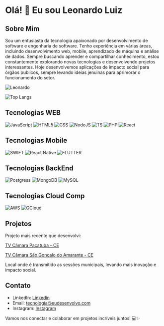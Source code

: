 # Olá! 👋 Eu sou Leonardo Luiz

## Sobre Mim
Sou um entusiasta da tecnologia apaixonado por desenvolvimento de software e engenharia de software. Tenho experiência em várias áreas, incluindo desenvolvimento web, mobile, aprendizado de máquina e análise de dados. Sempre buscando aprender e compartilhar conhecimento, estou constantemente explorando novas tecnologias e desenvolvendo projetos interessantes. 
Hoje desenvolvemos aplicações de impacto social para órgãos publicos, sempre levando ideias jenuinas para aprimorar o funcionamento do setor.

![Leonardo](https://github-readme-stats.vercel.app/api?username=teceudesenvolvo&show_icons=true&theme=dark) 

![Top Langs](https://github-readme-stats.vercel.app/api/top-langs/?username=teceudesenvolvo&layout=compact&show_icons=true&theme=dark)

## Tecnologias WEB
  
![JavaScript](https://img.shields.io/badge/JavaScript-F7DF1E?style=for-the-badge&logo=javascript&logoColor=black)
![HTML5](https://img.shields.io/badge/HTML-239120?style=for-the-badge&logo=html5&logoColor=white)
![CSS](https://img.shields.io/badge/CSS-239120?&style=for-the-badge&logo=css3&logoColor=white)
![NodeJS](https://img.shields.io/badge/Node.js-43853D?style=for-the-badge&logo=node.js&logoColor=white)
![TS](https://img.shields.io/badge/TypeScript-007ACC?style=for-the-badge&logo=typescript&logoColor=white)
![PHP](https://img.shields.io/badge/PHP-777BB4?style=for-the-badge&logo=php&logoColor=white)
![React](https://img.shields.io/badge/React-20232A?style=for-the-badge&logo=react&logoColor=61DAFB)

## Tecnologias Mobile
  
![SWIFT](https://img.shields.io/badge/Swift-FA7343?style=for-the-badge&logo=swift&logoColor=white)
![React Native](https://img.shields.io/badge/React_Native-20232A?style=for-the-badge&logo=react&logoColor=61DAFB)
![FLUTTER](https://img.shields.io/badge/Flutter-02569B?style=for-the-badge&logo=flutter&logoColor=white)

## Tecnologias BackEnd
  
![Postgress](https://img.shields.io/badge/PostgreSQL-316192?style=for-the-badge&logo=postgresql&logoColor=white)
![MongoDB](https://img.shields.io/badge/MongoDB-4EA94B?style=for-the-badge&logo=mongodb&logoColor=white)
![MySQL](https://img.shields.io/badge/MySQL-00000F?style=for-the-badge&logo=mysql&logoColor=white)


## Tecnologias Cloud Comp
  
![AWS](https://img.shields.io/badge/Amazon_AWS-232F3E?style=for-the-badge&logo=amazon-aws&logoColor=white)
![GCloud](https://img.shields.io/badge/Google_Cloud-4285F4?style=for-the-badge&logo=google-cloud&logoColor=white)


## Projetos
Projeto mais recente que desenvolvi:

[TV Câmara Pacatuba - CE](https://tvcamara.cmpacatuba.ce.gov.br)

[TV Câmara São Gonçalo do Amarante - CE](https://tvcamara.cmsga.ce.gov.br)

Local onde é transmitido as sessões municipais, levando mais inovação e impacto social.

## Contato
- LinkedIn: [Linkedin](https://www.linkedin.com/leonardoluized)
- Email: tecnologia@eudesenvolvo.com
- Instagram: [Instagram](https://instagram.com/leonardoluiz.ed)


Vamos nos conectar e colaborar em projetos incríveis juntos! 💻✨

